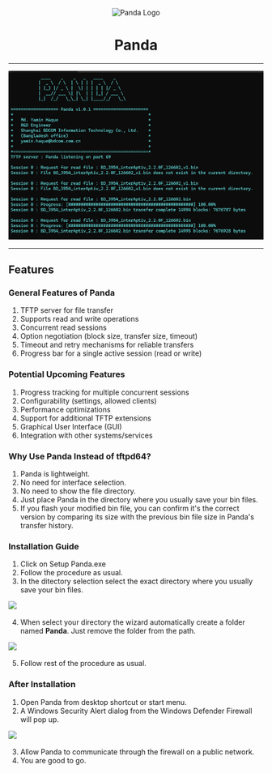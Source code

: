 <p align="center">
  <img src="Photos/cropped_image.png" alt="Panda Logo" height="150dp">
</p>

<h1 align="center">Panda</h1>

---
![](Photos/Screenshot1_2.png)

---
## Features


### General Features of Panda

1. TFTP server for file transfer
2. Supports read and write operations
3. Concurrent read sessions
4. Option negotiation (block size, transfer size, timeout)
5. Timeout and retry mechanisms for reliable transfers
6. Progress bar for a single active session (read or write)

### Potential Upcoming Features

1. Progress tracking for multiple concurrent sessions
2. Configurability (settings, allowed clients)
3. Performance optimizations
4. Support for additional TFTP extensions
5. Graphical User Interface (GUI)
6. Integration with other systems/services

### Why Use Panda Instead of tftpd64?

1. Panda is lightweight.
2. No need for interface selection.
3. No need to show the file directory.
4. Just place Panda in the directory where you usually save your bin files.
5. If you flash your modified bin file, you can confirm it's the correct version by comparing its size with the previous bin file size in Panda's transfer history.


### Installation Guide 

1. Click on Setup Panda.exe
2. Follow the procedure as usual.
3. In the ditectory selection select the exact directory where you usually save your bin files.
   
![](Photos/Screenshot_2.png)

4. When select your directory the wizard automatically create a folder named **Panda**. Just remove the folder from the path.
   
![](Photos/Screenshot_5.png)

5. Follow rest of the procedure as usual.

### After Installation

1. Open Panda from desktop shortcut or start menu.
2. A Windows Security Alert dialog from the Windows Defender Firewall will pop up.
   
![](Photos/Screenshot_31.png)

3. Allow Panda to communicate through the firewall on a public network.
4. You are good to go.


